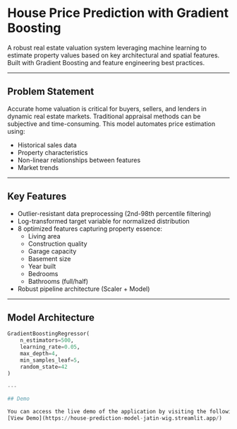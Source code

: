 # House Price Prediction with Gradient Boosting

A robust real estate valuation system leveraging machine learning to estimate property values based on key architectural and spatial features. Built with Gradient Boosting and feature engineering best practices.

---

## Problem Statement

Accurate home valuation is critical for buyers, sellers, and lenders in dynamic real estate markets. Traditional appraisal methods can be subjective and time-consuming. This model automates price estimation using:

- Historical sales data
- Property characteristics
- Non-linear relationships between features
- Market trends

---

## Key Features

- Outlier-resistant data preprocessing (2nd-98th percentile filtering)
- Log-transformed target variable for normalized distribution
- 8 optimized features capturing property essence:
  - Living area
  - Construction quality
  - Garage capacity
  - Basement size
  - Year built
  - Bedrooms
  - Bathrooms (full/half)
- Robust pipeline architecture (Scaler + Model)

---

## Model Architecture

```python
GradientBoostingRegressor(
    n_estimators=500,
    learning_rate=0.05,
    max_depth=4,
    min_samples_leaf=5,
    random_state=42
)

---

## Demo

You can access the live demo of the application by visiting the following link:  
[View Demo](https://house-prediction-model-jatin-wig.streamlit.app/)
